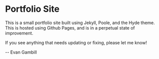 # Portfolio Site

This is a small portfolio site built using Jekyll, Poole, and the Hyde theme. This is hosted using Github Pages, and is in a perpetual state of improvement.

If you see anything that needs updating or fixing, please let me know!

-- Evan Gambill
